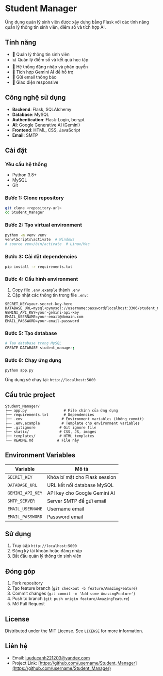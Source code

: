 # Student Manager

Ứng dụng quản lý sinh viên được xây dựng bằng Flask với các tính năng quản lý thông tin sinh viên, điểm số và tích hợp AI.

## Tính năng

- 👥 Quản lý thông tin sinh viên
- 📊 Quản lý điểm số và kết quả học tập
- 🔐 Hệ thống đăng nhập và phân quyền
- 🤖 Tích hợp Gemini AI để hỗ trợ
- 📧 Gửi email thông báo
- 📱 Giao diện responsive

## Công nghệ sử dụng

- **Backend**: Flask, SQLAlchemy
- **Database**: MySQL
- **Authentication**: Flask-Login, bcrypt
- **AI**: Google Generative AI (Gemini)
- **Frontend**: HTML, CSS, JavaScript
- **Email**: SMTP

## Cài đặt

### Yêu cầu hệ thống
- Python 3.8+
- MySQL
- Git

### Bước 1: Clone repository
```bash
git clone <repository-url>
cd Student_Manager
```

### Bước 2: Tạo virtual environment
```bash
python -m venv venv
venv\Scripts\activate  # Windows
# source venv/bin/activate  # Linux/Mac
```

### Bước 3: Cài đặt dependencies
```bash
pip install -r requirements.txt
```

### Bước 4: Cấu hình environment
1. Copy file `.env.example` thành `.env`
2. Cập nhật các thông tin trong file `.env`:
```env
SECRET_KEY=your-secret-key-here
DATABASE_URL=mysql+pymysql://username:password@localhost:3306/student_manager
GEMINI_API_KEY=your-gemini-api-key
EMAIL_USERNAME=your-email@domain.com
EMAIL_PASSWORD=your-email-password
```

### Bước 5: Tạo database
```bash
# Tạo database trong MySQL
CREATE DATABASE student_manager;
```

### Bước 6: Chạy ứng dụng
```bash
python app.py
```

Ứng dụng sẽ chạy tại: `http://localhost:5000`

## Cấu trúc project

```
Student_Manager/
├── app.py                 # File chính của ứng dụng
├── requirements.txt       # Dependencies
├── .env                  # Environment variables (không commit)
├── .env.example          # Template cho environment variables
├── .gitignore           # Git ignore file
├── static/              # CSS, JS, images
├── templates/           # HTML templates
└── README.md           # File này
```

## Environment Variables

| Variable | Mô tả |
|----------|-------|
| `SECRET_KEY` | Khóa bí mật cho Flask session |
| `DATABASE_URL` | URL kết nối database MySQL |
| `GEMINI_API_KEY` | API key cho Google Gemini AI |
| `SMTP_SERVER` | Server SMTP để gửi email |
| `EMAIL_USERNAME` | Username email |
| `EMAIL_PASSWORD` | Password email |

## Sử dụng

1. Truy cập `http://localhost:5000`
2. Đăng ký tài khoản hoặc đăng nhập
3. Bắt đầu quản lý thông tin sinh viên

## Đóng góp

1. Fork repository
2. Tạo feature branch (`git checkout -b feature/AmazingFeature`)
3. Commit changes (`git commit -m 'Add some AmazingFeature'`)
4. Push to branch (`git push origin feature/AmazingFeature`)
5. Mở Pull Request

## License

Distributed under the MIT License. See `LICENSE` for more information.

## Liên hệ

- Email: luuducanh221203@yandex.com
- Project Link: [https://github.com/username/Student_Manager](https://github.com/username/Student_Manager)

